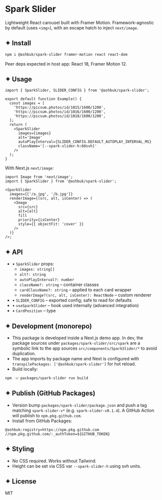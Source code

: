 # Spark Slider

Lightweight React carousel built with Framer Motion. Framework-agnostic by default (uses `<img>`), with an escape hatch to inject `next/image`.

## ✦ Install

```bash
npm i @ashbuk/spark-slider framer-motion react react-dom
```

Peer deps expected in host app: React 18, Framer Motion 12.

## ✦ Usage

```tsx
import { SparkSlider, SLIDER_CONFIG } from '@ashbuk/spark-slider';

export default function Example() {
  const images = [
    'https://picsum.photos/id/1015/1600/1200',
    'https://picsum.photos/id/1016/1600/1200',
    'https://picsum.photos/id/1018/1600/1200',
  ];
  return (
    <SparkSlider
      images={images}
      alt='Image'
      autoPlayInterval={SLIDER_CONFIG.DEFAULT_AUTOPLAY_INTERVAL_MS}
      className='[--spark-slider-h:60svh]'
    />
  );
}
```

With Next.js `next/image`:

```tsx
import Image from 'next/image';
import { SparkSlider } from '@ashbuk/spark-slider';

<SparkSlider
  images={['/a.jpg', '/b.jpg']}
  renderImage={(src, alt, isCenter) => (
    <Image
      src={src}
      alt={alt}
      fill
      priority={isCenter}
      style={{ objectFit: 'cover' }}
    />
  )}
/>;
```

## ✦ API

- • `SparkSlider` props:
  - `images: string[]`
  - `alt?: string`
  - `autoPlayInterval?: number`
  - `className?: string` – container classes
  - `cardClassName?: string` – applied to each card wrapper
  - `renderImage?(src, alt, isCenter): ReactNode` – custom renderer
- • `SLIDER_CONFIG` – exported config; safe to read for defaults
- • `useSparkSlider` – hook used internally (advanced integration)
- • `CardPosition` – type

## ✦ Development (monorepo)

- This package is developed inside a Next.js demo app. In dev, the package sources under `packages/spark-slider/src/spark` are a symbolic link to the app sources `src/components/SparkSlider/*` to avoid duplication.
- The app imports by package name and Next is configured with `transpilePackages: ['@ashbuk/spark-slider']` for hot reload.
- Build locally:

```bash
npm -w packages/spark-slider run build
```

## ✦ Publish (GitHub Packages)

- Version bump `packages/spark-slider/package.json` and push a tag matching `spark-slider-v*` (e.g. `spark-slider-v0.1.4`). A GitHub Action will publish to `npm.pkg.github.com`.
- Install from GitHub Packages:

```npmrc
@ashbuk:registry=https://npm.pkg.github.com
//npm.pkg.github.com/:_authToken=${GITHUB_TOKEN}
```

## ✦ Styling

- No CSS required. Works without Tailwind.
- Height can be set via CSS var `--spark-slider-h` using svh units.

## ✦ License

MIT
